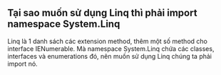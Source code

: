 ## Tại sao muốn sử dụng Linq thì phải import namespace System.Linq
Linq là 1 danh sách các extension method, thêm một số method cho interface IENumerable. Mà namespace System.Linq chứa các classes, interfaces và enumerations đó, nên muốn sử dụng Linq chúng ta phải import nó.